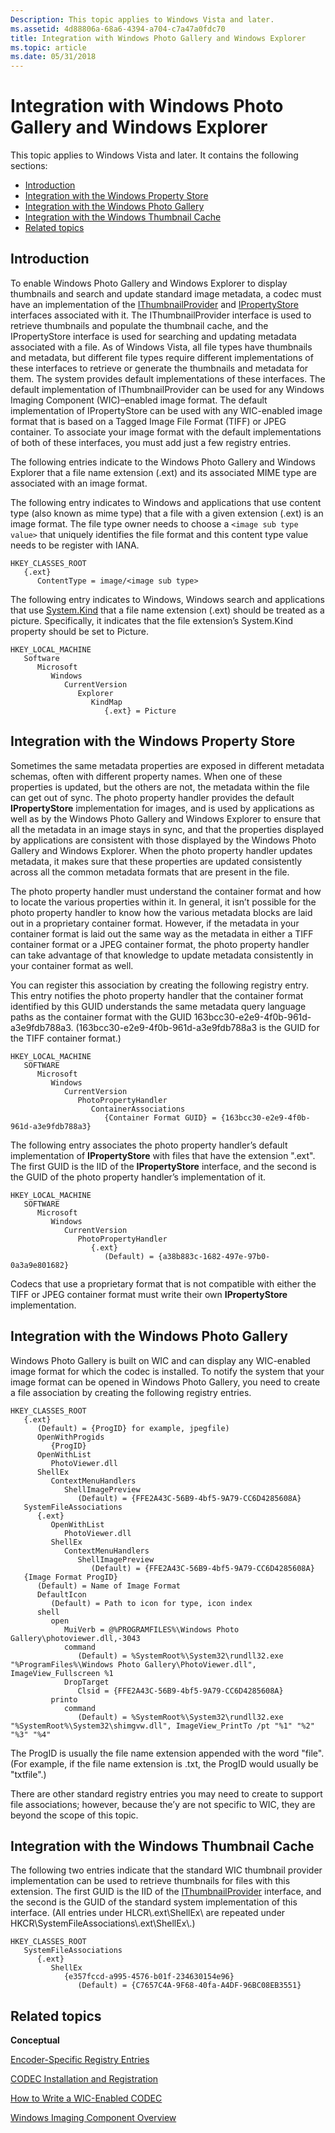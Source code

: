 ```yaml
---
Description: This topic applies to Windows Vista and later.
ms.assetid: 4d88806a-68a6-4394-a704-c7a47a0fdc70
title: Integration with Windows Photo Gallery and Windows Explorer
ms.topic: article
ms.date: 05/31/2018
---
```


# Integration with Windows Photo Gallery and Windows Explorer

This topic applies to Windows Vista and later. It contains the following sections:

-   [Introduction](#introduction)
-   [Integration with the Windows Property Store](#integration-with-the-windows-property-store)
-   [Integration with the Windows Photo Gallery](#integration-with-the-windows-photo-gallery)
-   [Integration with the Windows Thumbnail Cache](#integration-with-the-windows-thumbnail-cache)
-   [Related topics](#related-topics)

## Introduction

To enable Windows Photo Gallery and Windows Explorer to display thumbnails and search and update standard image metadata, a codec must have an implementation of the [IThumbnailProvider](/windows/win32/api/thumbcache/nn-thumbcache-ithumbnailprovider) and [IPropertyStore](/windows/win32/api/propsys/nn-propsys-ipropertystore) interfaces associated with it. The IThumbnailProvider interface is used to retrieve thumbnails and populate the thumbnail cache, and the IPropertyStore interface is used for searching and updating metadata associated with a file. As of Windows Vista, all file types have thumbnails and metadata, but different file types require different implementations of these interfaces to retrieve or generate the thumbnails and metadata for them. The system provides default implementations of these interfaces. The default implementation of IThumbnailProvider can be used for any Windows Imaging Component (WIC)–enabled image format. The default implementation of IPropertyStore can be used with any WIC-enabled image format that is based on a Tagged Image File Format (TIFF) or JPEG container. To associate your image format with the default implementations of both of these interfaces, you must add just a few registry entries.

The following entries indicate to the Windows Photo Gallery and Windows Explorer that a file name extension (.ext) and its associated MIME type are associated with an image format.

The following entry indicates to Windows and applications that use content type (also known as mime type) that a file with a given extension (.ext) is an image format. The file type owner needs to choose a `<image sub type value>` that uniquely identifies the file format and this content type value needs to be register with IANA.

```
HKEY_CLASSES_ROOT
   {.ext}
      ContentType = image/<image sub type>
```

The following entry indicates to Windows, Windows search and applications that use [System.Kind](../properties/props-system-kind.md) that a file name extension (.ext) should be treated as a picture. Specifically, it indicates that the file extension’s System.Kind property should be set to Picture.

```
HKEY_LOCAL_MACHINE
   Software
      Microsoft
         Windows
            CurrentVersion
               Explorer
                  KindMap
                     {.ext} = Picture
```

## Integration with the Windows Property Store

Sometimes the same metadata properties are exposed in different metadata schemas, often with different property names. When one of these properties is updated, but the others are not, the metadata within the file can get out of sync. The photo property handler provides the default **IPropertyStore** implementation for images, and is used by applications as well as by the Windows Photo Gallery and Windows Explorer to ensure that all the metadata in an image stays in sync, and that the properties displayed by applications are consistent with those displayed by the Windows Photo Gallery and Windows Explorer. When the photo property handler updates metadata, it makes sure that these properties are updated consistently across all the common metadata formats that are present in the file.

The photo property handler must understand the container format and how to locate the various properties within it. In general, it isn’t possible for the photo property handler to know how the various metadata blocks are laid out in a proprietary container format. However, if the metadata in your container format is laid out the same way as the metadata in either a TIFF container format or a JPEG container format, the photo property handler can take advantage of that knowledge to update metadata consistently in your container format as well.

You can register this association by creating the following registry entry. This entry notifies the photo property handler that the container format identified by this GUID understands the same metadata query language paths as the container format with the GUID 163bcc30-e2e9-4f0b-961d-a3e9fdb788a3. (163bcc30-e2e9-4f0b-961d-a3e9fdb788a3 is the GUID for the TIFF container format.)

```
HKEY_LOCAL_MACHINE
   SOFTWARE
      Microsoft
         Windows
            CurrentVersion
               PhotoPropertyHandler
                  ContainerAssociations
                     {Container Format GUID} = {163bcc30-e2e9-4f0b-961d-a3e9fdb788a3}
```

The following entry associates the photo property handler’s default implementation of **IPropertyStore** with files that have the extension ".ext". The first GUID is the IID of the **IPropertyStore** interface, and the second is the GUID of the photo property handler’s implementation of it.

```
HKEY_LOCAL_MACHINE
   SOFTWARE
      Microsoft
         Windows
            CurrentVersion
               PhotoPropertyHandler
                  {.ext}
                     (Default) = {a38b883c-1682-497e-97b0-0a3a9e801682}
```

Codecs that use a proprietary format that is not compatible with either the TIFF or JPEG container format must write their own **IPropertyStore** implementation.

## Integration with the Windows Photo Gallery

Windows Photo Gallery is built on WIC and can display any WIC-enabled image format for which the codec is installed. To notify the system that your image format can be opened in Windows Photo Gallery, you need to create a file association by creating the following registry entries.

```
HKEY_CLASSES_ROOT
   {.ext}
      (Default) = {ProgID} for example, jpegfile)
      OpenWithProgids
         {ProgID}
      OpenWithList
         PhotoViewer.dll
      ShellEx
         ContextMenuHandlers
            ShellImagePreview
               (Default) = {FFE2A43C-56B9-4bf5-9A79-CC6D4285608A}
   SystemFileAssociations
      {.ext}
         OpenWithList
            PhotoViewer.dll
         ShellEx
            ContextMenuHandlers
               ShellImagePreview
                  (Default) = {FFE2A43C-56B9-4bf5-9A79-CC6D4285608A}
   {Image Format ProgID}
      (Default) = Name of Image Format
      DefaultIcon
         (Default) = Path to icon for type, icon index
      shell
         open
            MuiVerb = @%PROGRAMFILES%\Windows Photo Gallery\photoviewer.dll,-3043
            command
               (Default) = %SystemRoot%\System32\rundll32.exe "%ProgramFiles%\Windows Photo Gallery\PhotoViewer.dll", ImageView_Fullscreen %1
            DropTarget
               Clsid = {FFE2A43C-56B9-4bf5-9A79-CC6D4285608A}
         printo
            command
               (Default) = %SystemRoot%\System32\rundll32.exe "%SystemRoot%\System32\shimgvw.dll", ImageView_PrintTo /pt "%1" "%2" "%3" "%4"
```

The ProgID is usually the file name extension appended with the word "file". (For example, if the file name extension is .txt, the ProgID would usually be "txtfile".)

There are other standard registry entries you may need to create to support file associations; however, because the’y are not specific to WIC, they are beyond the scope of this topic.

## Integration with the Windows Thumbnail Cache

The following two entries indicate that the standard WIC thumbnail provider implementation can be used to retrieve thumbnails for files with this extension. The first GUID is the IID of the [IThumbnailProvider](/windows/win32/api/thumbcache/nn-thumbcache-ithumbnailprovider) interface, and the second is the GUID of the standard system implementation of this interface. (All entries under HLCR\\.ext\\ShellEx\\ are repeated under HKCR\\SystemFileAssociations\\.ext\\ShellEx\\.)

```
HKEY_CLASSES_ROOT
   SystemFileAssociations
      {.ext}
         ShellEx
            {e357fccd-a995-4576-b01f-234630154e96}
               (Default) = {C7657C4A-9F68-40fa-A4DF-96BC08EB3551}
```

## Related topics

<dl> <dt>

**Conceptual**
</dt> <dt>

[Encoder-Specific Registry Entries](-wic-decoderregentries.md)
</dt> <dt>

[CODEC Installation and Registration](-wic-codecinstallandreg.md)
</dt> <dt>

[How to Write a WIC-Enabled CODEC](-wic-howtowriteacodec.md)
</dt> <dt>

[Windows Imaging Component Overview](-wic-about-windows-imaging-codec.md)
</dt> </dl>

 

 